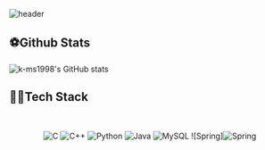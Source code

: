 ![header](https://capsule-render.vercel.app/api?type=waving&color=d68c20&height=300&section=header&text=k-ms1998&fontSize=90)
## ⚽Github Stats
![k-ms1998's GitHub stats](https://github-readme-stats.vercel.app/api?username=k-ms1998&show_icons=true&theme=great-gatsby&count_private=true)
## 👨‍💻Tech Stack
<br/>
<div style="text-align: center">

![C](https://img.shields.io/badge/c-%2300599C.svg?style=for-the-badge&logo=c&logoColor=white) ![C++](https://img.shields.io/badge/c++-%2300599C.svg?style=for-the-badge&logo=c%2B%2B&logoColor=white) ![Python](https://img.shields.io/badge/python-3670A0?style=for-the-badge&logo=python&logoColor=ffdd54) ![Java](https://img.shields.io/badge/java-%23ED8B00.svg?style=for-the-badge&logo=java&logoColor=white) ![MySQL](https://img.shields.io/badge/mysql-%2300f.svg?style=for-the-badge&logo=mysql&logoColor=white) ![Spring]<img alt="Spring" src ="https://img.shields.io/badge/spring.svg?&style=for-the-badge&logo=Spring&logoColor=#6DB33F"/>


</div>
<br/>

<br/>
